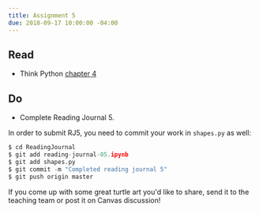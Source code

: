 ```yaml
---
title: Assignment 5
due: 2018-09-17 10:00:00 -04:00
---
```



## Read
* Think Python [chapter 4](http://greenteapress.com/thinkpython2/html/thinkpython2005.html)

## Do
* Complete Reading Journal 5.

In order to submit RJ5, you need to commit your work in `shapes.py` as well:

```python
$ cd ReadingJournal
$ git add reading-journal-05.ipynb
$ git add shapes.py
$ git commit -m "Completed reading journal 5"
$ git push origin master
```

If you come up with some great turtle art you'd like to share, send it to the teaching team or post it on Canvas discussion!
